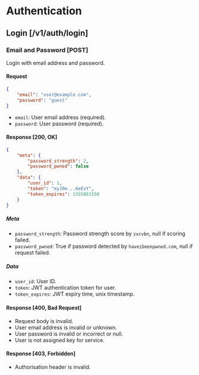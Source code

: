 # Authentication

## Login [/v1/auth/login]

### Email and Password [POST]

Login with email address and password.

#### Request

```JSON
{
    "email": "user@example.com",
    "password": "guest"
}
```

- `email`: User email address (required).
- `password`: User password (required).

#### Response [200, OK]

```JSON
{
    "meta": {
        "password_strength": 2,
        "password_pwned": false
    },
    "data": {
        "user_id": 1,
        "token": "eyJ0e...6eEvY",
        "token_expires": 1555881550
    }
}
```

##### Meta

- `password_strength`: Password strength score by `zxcvbn`, null if scoring failed.
- `password_pwned`: True if password detected by `haveibeenpwned.com`, null if request failed.

##### Data

- `user_id`: User ID.
- `token`: JWT authentication token for user.
- `token_expires`: JWT expiry time, unix timestamp.

#### Response [400, Bad Request]

- Request body is invalid.
- User email address is invalid or unknown.
- User password is invalid or incorrect or null.
- User is not assigned key for service.

#### Response [403, Forbidden]

- Authorisation header is invalid.
